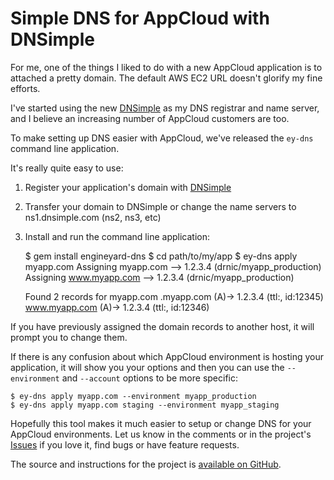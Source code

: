 # Simple DNS for AppCloud with DNSimple

For me, one of the things I liked to do with a new AppCloud application is to attached a pretty domain. The default AWS EC2 URL doesn't glorify my fine efforts.

I've started using the new [DNSimple](http://dnsimple.com/) as my DNS registrar and name server, and I believe an increasing number of AppCloud customers are too.

To make setting up DNS easier with AppCloud, we've released the `ey-dns` command line application.

It's really quite easy to use:

1. Register your application's domain with [DNSimple](http://dnsimple.com/)
2. Transfer your domain to DNSimple or change the name servers to ns1.dnsimple.com (ns2, ns3, etc)
3. Install and run the command line application:

    $ gem install engineyard-dns
    $ cd path/to/my/app
    $ ey-dns apply myapp.com
    Assigning myapp.com --> 1.2.3.4 (drnic/myapp_production)
    Assigning www.myapp.com --> 1.2.3.4 (drnic/myapp_production)

    Found 2 records for myapp.com
    	.myapp.com (A)-> 1.2.3.4 (ttl:, id:12345)
    	www.myapp.com (A)-> 1.2.3.4 (ttl:, id:12346)

If you have previously assigned the domain records to another host, it will prompt you to change them. 

If there is any confusion about which AppCloud environment is hosting your application, it will show you your options and then you can use the `--environment` and `--account` options to be more specific:

    $ ey-dns apply myapp.com --environment myapp_production
    $ ey-dns apply myapp.com staging --environment myapp_staging

Hopefully this tool makes it much easier to setup or change DNS for your AppCloud environments. Let us know in the comments or in the project's [Issues](https://github.com/engineyard/engineyard-dns/issues) if you love it, find bugs or have feature requests.

The source and instructions for the project is [available on GitHub](https://github.com/engineyard/engineyard-dns#readme).

